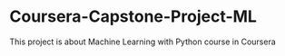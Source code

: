 # Coursera-Capstone-Project-ML
This project is about Machine Learning with Python course in Coursera
